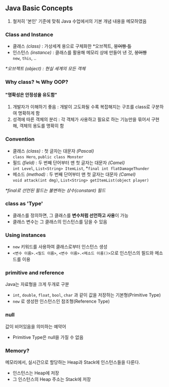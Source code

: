 ## Java Basic Concepts

1. 철저히 '본인' 기준에 맞춰 Java 수업에서의 기본 개념 내용을 메모하였음

### Class and Instance

- 클래스 _(class)_ : 가상세계 용으로 구체화한 \*오브젝트, ~~붕어빵 틀~~
- 인스턴스 _(instance)_ : 클래스를 활용해 메모리 상에 만들어 낸 것, ~~붕어빵~~  
  `new`, `this`, ..

_\*오브젝트 _(object)_ : 현실 세계의 모든 객체_

### Why class? ≒ Why OOP?

#### "명확성은 안정성을 유도함"

1. 개발자가 이해하기 좋음 : 개발이 고도화될 수록 복잡해지는 구조를 class로 구분하여 명확하게 함
2. 성격에 따른 객체의 분리 : 각 객체가 사용하고 필요로 하는 기능만을 묶어서 구현해, 객체의 용도를 명확히 함

### Convention

- 클래스 _(class)_ : 첫 글자는 대문자 _(Pascal)_  
  `class Hero`, `public class Monster`
- 필드 _(field)_ : 두 번째 단어부터 맨 첫 글자는 대문자 _(Camel)_  
  `int Level`, `List<String> ItemList`, \*`final int flatDamageThunder`
- 메소드 _(method)_ : 두 번째 단어부터 맨 첫 글자는 대문자 _(Camel)_  
  `void attack(int dmg)`, `List<String> getItemList(object player)`

_\*final로 선언된 필드는 불변하는 상수(constant) 필드_

### class as 'Type'

- 클래스를 정의하면, 그 클래스를 **변수처럼 선언하고 사용**이 가능
- 클래스 변수는 그 클래스의 인스턴스를 담을 수 있음

### Using instances

- `new` 키워드를 사용하여 클래스로부터 인스턴스 생성
- `<변수 이름>.<필드 이름>`, `<변수 이름>.<메소드 이름()>`으로 인스턴스의 필드와 메소드를 이용

### primitive and reference
Java는 자료형을 크게 두개로 구분
- `int`, `double`, `float`, `bool`, `char` 과 같이 값을 저장하는 기본형(Primitive Type)
- `new` 로 생성한 인스턴스인 참조형(Reference Type)

### null
값이 비어있음을 의미하는 예약어
- Primitive Type은 null을 가질 수 없음

### Memory?
메모리에서, 실시간으로 할당하는 Heap과 Stack에 인스턴스들을 다룬다.
  - 인스턴스는 Heap에 저장
  - 그 인스턴스의 Heap 주소는 Stack에 저장